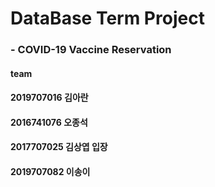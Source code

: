 # DataBase Term Project
### - COVID-19 Vaccine Reservation
#### team
#### 2019707016 김아란
#### 2016741076 오종석
#### 2017707025 김상엽 입장
#### 2019707082 이송이

